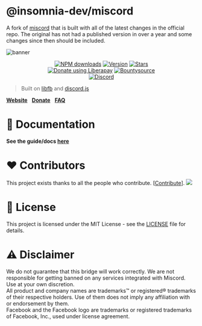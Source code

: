 # @insomnia-dev/miscord

A fork of [miscord](https://github.com/miscord/miscord) that is built with all of the latest changes in the official repo. The original has not had a published version in over a year and some changes since then should be included.

![banner](https://miscord.net/img/banner.png)

<p align="center">
  <a href="https://npmjs.org/package/miscord"><img src="https://img.shields.io/npm/dt/miscord.svg?style=for-the-badge" alt="NPM downloads"></a>
  <a href="https://npmjs.org/package/miscord"><img src="https://img.shields.io/npm/v/miscord.svg?style=for-the-badge" alt="Version"></a>
  <a href="https://npmjs.org/package/miscord"><img src="https://img.shields.io/github/stars/miscord/miscord.svg?style=for-the-badge" alt="Stars"></a>
  <br />
  <a href="https://liberapay.com/Miscord/donate"><img alt="Donate using Liberapay" src="https://img.shields.io/liberapay/receives/Miscord?logo=liberapay&style=for-the-badge"></a>
  <a href="https://www.bountysource.com/teams/miscord/issues"><img alt="Bountysource" src="https://img.shields.io/bountysource/team/miscord/activity?style=for-the-badge"></a>
  <br />
  <a href="https://discord.gg/DkmTvVz"><img src="https://discord.com/api/guilds/431471556540104724/embed.png" alt="Discord"></a>
</p>

> Built on [libfb](https://github.com/ChatPlug/libfb-js) and [discord.js](https://discord.js.org)

**[Website](https://miscord.net/)** &nbsp;
**[Donate](https://paypal.me/Bjornskjald)** &nbsp;
**[FAQ](https://docs.miscord.net/faq)** &nbsp;

# :memo: Documentation

**See the guide/docs [here](https://docs.miscord.net)**

# :heart: Contributors

This project exists thanks to all the people who contribute. [[Contribute](CONTRIBUTING.md)].
<a href="https://github.com/miscord/miscord/graphs/contributors"><img src="https://opencollective.com/miscord/contributors.svg?width=890&button=false" /></a>

# :scroll: License

This project is licensed under the MIT License - see the [LICENSE](LICENSE.md) file for details.

# :warning: Disclaimer

We do not guarantee that this bridge will work correctly. We are not responsible for getting banned on any services integrated with Miscord. Use at your own discretion.  
All product and company names are trademarks™ or registered® trademarks of their respective holders. Use of them does not imply any affiliation with or endorsement by them.  
Facebook and the Facebook logo are trademarks or registered trademarks of Facebook, Inc., used under license agreement.
